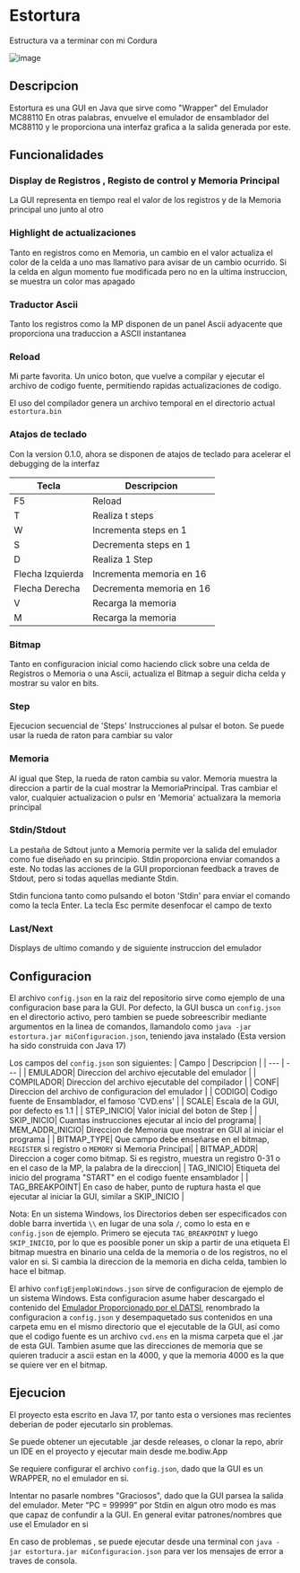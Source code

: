 # Estortura

Estructura va a terminar con mi Cordura

![image](https://github.com/Bodiw/Estortura/assets/58666162/01c13382-cbb3-4213-ad85-484debb25356)

## Descripcion

Estortura es una GUI en Java que sirve como "Wrapper" del Emulador MC88110
En otras palabras, envuelve el emulador de ensamblador del MC88110 y le proporciona una interfaz grafica a la salida generada por este.

## Funcionalidades

### Display de Registros , Registo de control y Memoria Principal

La GUI representa en tiempo real el valor de los registros y de la Memoria principal uno junto al otro

### Highlight de actualizaciones

Tanto en registros como en Memoria, un cambio en el valor actualiza el color de la celda a uno mas llamativo para avisar de un cambio ocurrido. Si la celda en algun momento fue modificada pero no en la ultima instruccion, se muestra un color mas apagado

### Traductor Ascii

Tanto los registros como la MP disponen de un panel Ascii adyacente que proporciona una traduccion a ASCII instantanea

### Reload

Mi parte favorita.
Un unico boton, que vuelve a compilar y ejecutar el archivo de codigo fuente, permitiendo rapidas actualizaciones de codigo.

El uso del compilador genera un archivo temporal en el directorio actual `estortura.bin`

### Atajos de teclado

Con la version 0.1.0, ahora se disponen de atajos de teclado para acelerar el debugging de la interfaz

| Tecla            | Descripcion              |
| ---------------- | ------------------------ |
| F5               | Reload                   |
| T                | Realiza t steps          |
| W                | Incrementa steps en 1    |
| S                | Decrementa steps en 1    |
| D                | Realiza 1 Step           |
| Flecha Izquierda | Incrementa memoria en 16 |
| Flecha Derecha   | Decrementa memoria en 16 |
| V                | Recarga la memoria       |
| M                | Recarga la memoria       |

### Bitmap

Tanto en configuracion inicial como haciendo click sobre una celda de Registros o Memoria o una Ascii, actualiza el Bitmap a seguir dicha celda y mostrar su valor en bits.

### Step

Ejecucion secuencial de 'Steps' Instrucciones al pulsar el boton. Se puede usar la rueda de raton para cambiar su valor

### Memoria

Al igual que Step, la rueda de raton cambia su valor. Memoria muestra la direccion a partir de la cual mostrar la MemoriaPrincipal. Tras cambiar el valor, cualquier actualizacion o pulsr en 'Memoria' actualizara la memoria principal

### Stdin/Stdout

La pestaña de Sdtout junto a Memoria permite ver la salida del emulador como fue diseñado en su principio.
Stdin proporciona enviar comandos a este.
No todas las acciones de la GUI proporcionan feedback a traves de Stdout, pero si todas aquellas mediante Stdin.

Stdin funciona tanto como pulsando el boton 'Stdin' para enviar el comando como la tecla Enter. La tecla Esc permite desenfocar el campo de texto

### Last/Next

Displays de ultimo comando y de siguiente instruccion del emulador

## Configuracion

El archivo `config.json` en la raiz del repositorio sirve como ejemplo de una configuracion base para la GUI.
Por defecto, la GUI busca un `config.json` en el directorio activo, pero tambien se puede sobreescribir mediante argumentos en la linea de comandos, llamandolo como `java -jar estortura.jar miConfiguracion.json`, teniendo java instalado (Esta version ha sido construida con Java 17)

Los campos del `config.json` son siguientes:
| Campo | Descripcion |
| --- | --- |
| EMULADOR| Direccion del archivo ejecutable del emulador |
| COMPILADOR| Direccion del archivo ejecutable del compilador |
| CONF| Direccion del archivo de configuracion del emulador |
| CODIGO| Codigo fuente de Ensamblador, el famoso 'CVD.ens' |
| SCALE| Escala de la GUI, por defecto es 1.1 |
| STEP_INICIO| Valor inicial del boton de Step |
| SKIP_INICIO| Cuantas instrucciones ejecutar al incio del programa|
| MEM_ADDR_INICIO| Direccion de Memoria que mostrar en GUI al iniciar el programa |
| BITMAP_TYPE| Que campo debe enseñarse en el bitmap, `REGISTER` si registro o `MEMORY` si Memoria Principal|
| BITMAP_ADDR| Direccion a coger como bitmap. Si es registro, muestra un registro 0-31 o en el caso de la MP, la palabra de la direccion|
| TAG_INICIO| Etiqueta del inicio del programa "START" en el codigo fuente ensamblador |
| TAG_BREAKPOINT| En caso de haber, punto de ruptura hasta el que ejecutar al iniciar la GUI, similar a SKIP_INICIO |

Nota: En un sistema Windows, los Directorios deben ser especificados con doble barra invertida `\\` en lugar de una sola `/`, como lo esta en e `config.json` de ejemplo.
Primero se ejecuta `TAG_BREAKPOINT` y luego `SKIP_INICIO`, por lo que es poosible poner un skip a partir de una etiqueta
El bitmap muestra en binario una celda de la memoria o de los registros, no el valor en si. Si cambia la direccion de la memoria en dicha celda, tambien lo hace el bitmap.

El arhivo `configEjemploWindows.json` sirve de configuracion de ejemplo de un sistema Windows.
Esta configuracion asume haber descargado el contenido del [Emulador Proporcionado por el DATSI](https://www.datsi.fi.upm.es/88110/88k_Windows_v11.zip), renombrado la configuracion a `config.json` y desempaquetado sus contenidos en una carpeta emu en el mismo directorio que el ejecutable de la GUI, asi como que el codigo fuente es un archivo `cvd.ens` en la misma carpeta que el .jar de esta GUI.
Tambien asume que las direcciones de memoria que se quieren traducir a ascii estan en la 4000, y que la memoria 4000 es la que se quiere ver en el bitmap.

## Ejecucion

El proyecto esta escrito en Java 17, por tanto esta o versiones mas recientes deberian de poder ejecutarlo sin problemas.

Se puede obtener un ejecutable .jar desde releases, o clonar la repo, abrir un IDE en el proyecto y ejecutar main desde me.bodiw.App

Se requiere configurar el archivo `config.json`, dado que la GUI es un WRAPPER, no el emulador en si.

Intentar no pasarle nombres "Graciosos", dado que la GUI parsea la salida del emulador. Meter "PC = 99999" por Stdin en algun otro modo es mas que capaz de confundir a la GUI. En general evitar patrones/nombres que use el Emulador en si

En caso de problemas , se puede ejecutar desde una terminal con `java -jar estortura.jar miConfiguracion.json` para ver los mensajes de error a traves de consola.

